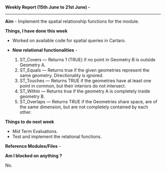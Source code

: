 **Weekly Report (15th June to 21st June) -**

***

**Aim** - Implement the spatial relationship functions for the module.

**Things, I have done this week**

* Worked on available code for spatial queries in Cartaro.

* **New relational functionalities** -
  1. ST_Covers — Returns 1 (TRUE) if no point in Geometry B is outside Geometry A.
  2. ST_Equals — Returns true if the given geometries represent the same geometry. Directionality is ignored.
  3. ST_Touches — Returns TRUE if the geometries have at least one point in common, but their interiors do not intersect.
  4. ST_Within — Returns true if the geometry A is completely inside geometry B.
  5. ST_Overlaps — Returns TRUE if the Geometries share space, are of the same dimension, but are not completely contained by each other.

**Things to do next week**

* Mid Term Evaluations.
* Test and implement the relational functions.  

**Reference Modules/Files** - 


**Am I blocked on anything ?**

No.
